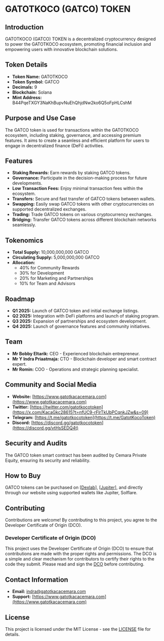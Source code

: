 # GATOTKOCO (GATCO) TOKEN

## Introduction
GATOTKOCO (GATCO) TOKEN is a decentralized cryptocurrency designed to power the GATOTKOCO ecosystem, promoting financial inclusion and empowering users with innovative blockchain solutions.

## Token Details
- **Token Name:** GATOTKOCO
- **Token Symbol:** GATCO
- **Decimals:** 9
- **Blockchain:** Solana
- **Mint Address:** B44PqeTXGY3NaKhBupvNuEhQhjdNw2ko6Q5oFpHLCshM

## Purpose and Use Case
The GATCO token is used for transactions within the GATOTKOCO ecosystem, including staking, governance, and accessing premium features. It aims to create a seamless and efficient platform for users to engage in decentralized finance (DeFi) activities.

## Features
- **Staking Rewards:** Earn rewards by staking GATCO tokens.
- **Governance:** Participate in the decision-making process for future developments.
- **Low Transaction Fees:** Enjoy minimal transaction fees within the ecosystem.
- **Transfers:** Secure and fast transfer of GATCO tokens between wallets.
- **Swapping:** Easily swap GATCO tokens with other cryptocurrencies on supported decentralized exchanges.
- **Trading:** Trade GATCO tokens on various cryptocurrency exchanges.
- **Bridging:** Transfer GATCO tokens across different blockchain networks seamlessly.

## Tokenomics
- **Total Supply:** 10,000,000,000 GATCO
- **Circulating Supply:** 5,000,000,000 GATCO
- **Allocation:**
  - 40% for Community Rewards
  - 30% for Development
  - 20% for Marketing and Partnerships
  - 10% for Team and Advisors

## Roadmap
- **Q1 2025:** Launch of GATCO token and initial exchange listings.
- **Q2 2025:** Integration with DeFi platforms and launch of staking program.
- **Q3 2025:** Expansion of partnerships and ecosystem development.
- **Q4 2025:** Launch of governance features and community initiatives.

## Team
- **Mr Bobby Eltarik:** CEO - Experienced blockchain entrepreneur.
- **Mr Y Indra Priaatmaja:** CTO - Blockchain developer and smart contract expert.
- **Mr Romin:** COO - Operations and strategic planning specialist.

## Community and Social Media
- **Website:** [https://www.gatotkacacemara.com](https://www.gatotkacacemara.com)
- **Twitter:** [https://twitter.com/gatotkocotoken](https://x.com/KacaGkc28615?t=nfUC9-rFlrTkUbPCqnkJZw&s=09)
- **Telegram:** [https://t.me/gatotkocotoken](https://t.me/GatotKocoToken)
- **Discord:** [https://discord.gg/gatotkocotoken](https://discord.gg/vtHsSEDQ4t)

## Security and Audits
The GATCO token smart contract has been audited by Cemara Private Equity, ensuring its security and reliability.

## How to Buy
GATCO tokens can be purchased on [[Dexlab](https://v3.dexlab.space/pools)], [[Jupiter](https://jup.ag/)], and directly through our website using supported wallets like Jupiter, Solflare.

## Contributing
Contributions are welcome! By contributing to this project, you agree to the Developer Certificate of Origin (DCO).

### Developer Certificate of Origin (DCO)
This project uses the Developer Certificate of Origin (DCO) to ensure that contributions are made with the proper rights and permissions. The DCO is a simple and clear mechanism for contributors to certify their rights to the code they submit.
Please read and sign the [DCO](DCO) before contributing.

## Contact Information
- **Email:** indra@gatotkacacemara.com
- **Support:** [https://www.gatotkacacemara.com](https://www.gatotkacacemara.com)

## License
This project is licensed under the MIT License - see the [LICENSE](LICENSE) file for details.
